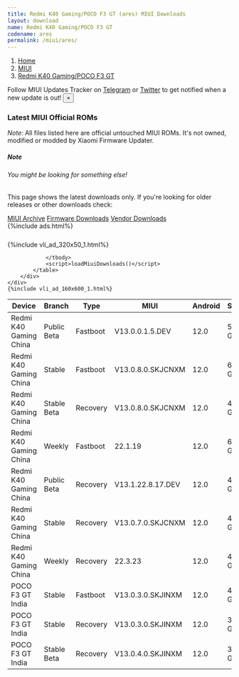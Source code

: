 ```yaml
---
title: Redmi K40 Gaming/POCO F3 GT (ares) MIUI Downloads
layout: download
name: Redmi K40 Gaming/POCO F3 GT
codename: ares
permalink: /miui/ares/
---
```

<nav aria-label="breadcrumb">
    <ol class="breadcrumb">
        <li class="breadcrumb-item"><a href="/">Home</a></li>
        <li class="breadcrumb-item"><a href="/miui/">MIUI</a></li>
        <li class="breadcrumb-item active" aria-current="page"><a href="/miui/ares/">Redmi K40 Gaming/POCO F3 GT</a></li>
    </ol>
</nav>
<div class="alert alert-primary alert-dismissible fade show" role="alert">
    Follow MIUI Updates Tracker on <a href="https://t.me/MIUIUpdatesTracker" class="alert-link">Telegram</a>
     or <a href="https://twitter.com/MiFwUpdater" class="alert-link">Twitter</a> to get notified when a new update is out!
    <button type="button" class="close" data-dismiss="alert" aria-label="Close">
        <span aria-hidden="true">&times;</span>
    </button>
</div>

### Latest MIUI Official ROMs
*Note*: All files listed here are official untouched MIUI ROMs. It's not owned, modified or modded by Xiaomi Firmware Updater.
<div class="card">
  <div class="card-body">
    <h5 class="card-title">Note</h5>
    <h6 class="card-subtitle mb-2 text-muted">You might be looking for something else!</h6>
    <p class="card-text">This page shows the latest downloads only.
     If you're looking for older releases or other downloads check:</p>
    <a href="/archive/miui/ares/" class="card-link">MIUI Archive</a>
    <a href="/firmware/ares/" class="card-link">Firmware Downloads</a>
    <a href="/vendor/ares/" class="card-link">Vendor Downloads</a>
  </div>
</div>
{%include ads.html%}
<div class="row justify-content-center">
    <div class="col-10">
        <div class="table-responsive-md" style="margin-top: 25px;">
            {%include vli_ad_320x50_1.html%}
            <table id="miui" class="display dt-responsive nowrap compact table table-striped table-hover table-sm">
                <thead class="thead-dark">
                    <tr>
                        <th data-ref="device">Device</th>
                        <th data-ref="branch">Branch</th>
                        <th data-ref="type">Type</th>
                        <th data-ref="miui">MIUI</th>
                        <th data-ref="android">Android</th>
                        <th data-ref="size">Size</th>
                        <th data-ref="size">Date</th>
                        <th data-ref="link">Link</th>
                    </tr>
                </thead>
                <tbody>
                <tr><td>Redmi K40 Gaming China</td><td>Public Beta</td><td>Fastboot</td><td>V13.0.0.1.5.DEV</td><td>12.0</td><td>5.3 GB</td><td>2022-01-21</td><td><a href="/miui/ares/public beta/V13.0.0.1.5.DEV/">Download</a></td></tr>
<tr><td>Redmi K40 Gaming China</td><td>Stable</td><td>Fastboot</td><td>V13.0.8.0.SKJCNXM</td><td>12.0</td><td>6.1 GB</td><td>2022-06-26</td><td><a href="/miui/ares/stable/V13.0.8.0.SKJCNXM/">Download</a></td></tr>
<tr><td>Redmi K40 Gaming China</td><td>Stable Beta</td><td>Recovery</td><td>V13.0.8.0.SKJCNXM</td><td>12.0</td><td>4.7 GB</td><td>2022-06-30</td><td><a href="/miui/ares/stable beta/V13.0.8.0.SKJCNXM/">Download</a></td></tr>
<tr><td>Redmi K40 Gaming China</td><td>Weekly</td><td>Fastboot</td><td>22.1.19</td><td>12.0</td><td>6.3 GB</td><td>2022-01-19</td><td><a href="/miui/ares/weekly/22.1.19/">Download</a></td></tr>
<tr><td>Redmi K40 Gaming China</td><td>Public Beta</td><td>Recovery</td><td>V13.1.22.8.17.DEV</td><td>12.0</td><td>4.5 GB</td><td>2022-08-19</td><td><a href="/miui/ares/public beta/V13.1.22.8.17.DEV/">Download</a></td></tr>
<tr><td>Redmi K40 Gaming China</td><td>Stable</td><td>Recovery</td><td>V13.0.7.0.SKJCNXM</td><td>12.0</td><td>4.7 GB</td><td>2022-05-16</td><td><a href="/miui/ares/stable/V13.0.7.0.SKJCNXM/">Download</a></td></tr>
<tr><td>Redmi K40 Gaming China</td><td>Weekly</td><td>Recovery</td><td>22.3.23</td><td>12.0</td><td>4.5 GB</td><td>2022-03-24</td><td><a href="/miui/ares/weekly/22.3.23/">Download</a></td></tr>
<tr><td>POCO F3 GT India</td><td>Stable</td><td>Fastboot</td><td>V13.0.3.0.SKJINXM</td><td>12.0</td><td>4.3 GB</td><td>2022-06-06</td><td><a href="/miui/ares/stable/V13.0.3.0.SKJINXM/">Download</a></td></tr>
<tr><td>POCO F3 GT India</td><td>Stable</td><td>Recovery</td><td>V13.0.3.0.SKJINXM</td><td>12.0</td><td>3.4 GB</td><td>2022-06-15</td><td><a href="/miui/ares/stable/V13.0.3.0.SKJINXM/">Download</a></td></tr>
<tr><td>POCO F3 GT India</td><td>Stable Beta</td><td>Recovery</td><td>V13.0.4.0.SKJINXM</td><td>12.0</td><td>3.4 GB</td><td>2022-08-22</td><td><a href="/miui/ares/stable beta/V13.0.4.0.SKJINXM/">Download</a></td></tr>

                </tbody>
                <script>loadMiuiDownloads()</script>
            </table>
        </div>
    </div>
    {%include vli_ad_160x600_1.html%}
</div>
